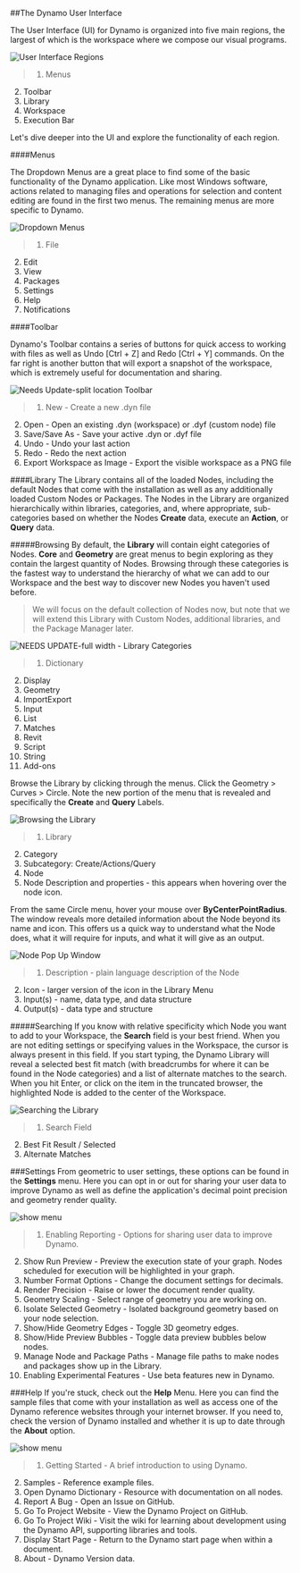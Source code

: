 ##The Dynamo User Interface

The User Interface (UI) for Dynamo is organized into five main regions, the largest of which is the workspace where we compose our visual programs.

![User Interface Regions](images/2-2/01-UI-Regions.png)

>1. Menus
2. Toolbar
3. Library
4. Workspace
5. Execution Bar

Let's dive deeper into the UI and explore the functionality of each region.

####Menus

The Dropdown Menus are a great place to find some of the basic functionality of the Dynamo application. Like most Windows software, actions related to managing files and operations for selection and content editing are found in the first two menus. The remaining menus are more specific to Dynamo.

![Dropdown Menus](images/2-2/02-Menus.png)
> 1. File
2. Edit
3. View
4. Packages
5. Settings
6. Help
7. Notifications

####Toolbar

Dynamo's Toolbar contains a series of buttons for quick access to working with files as well as Undo [Ctrl + Z] and Redo [Ctrl + Y] commands. On the far right is another button that will export a snapshot of the workspace, which is extremely useful for documentation and sharing.

![Needs Update-split location Toolbar](images/2-2/03-Toolbar.png)

> 1. New - Create a new .dyn file
2. Open - Open an existing .dyn (workspace) or .dyf (custom node) file
3. Save/Save As - Save your active .dyn or .dyf file
4. Undo - Undo your last action
5. Redo - Redo the next action
6. Export Workspace as Image - Export the visible workspace as a PNG file

####Library
The Library contains all of the loaded Nodes, including the default Nodes that come with the installation as well as any additionally loaded Custom Nodes or Packages. The Nodes in the Library are organized hierarchically within libraries, categories, and, where appropriate, sub-categories based on whether the Nodes **Create** data, execute an **Action**, or **Query** data.

#####Browsing
By default, the **Library** will contain eight categories of Nodes. **Core** and **Geometry** are great menus to begin exploring as they contain the largest quantity of Nodes.  Browsing through these categories is the fastest way to understand the hierarchy of what we can add to our Workspace and the best way to discover new Nodes you haven't used before.

> We will focus on the default collection of Nodes now, but note that we will extend this Library with Custom Nodes, additional libraries, and the Package Manager later.

![NEEDS UPDATE-full width - Library Categories](images/2-2/04-LibraryCategories.png)
>1. Dictionary
2. Display
3. Geometry
4. ImportExport
5. Input
6. List
7. Matches
8. Revit
9. Script
10. String
11. Add-ons

Browse the Library by clicking through the menus. Click the Geometry > Curves > Circle. Note the new portion of the menu that is revealed and specifically the **Create** and **Query** Labels.

![Browsing the Library](images/2-2/05-LibraryBrowsing.png)
>1. Library
2. Category
3. Subcategory: Create/Actions/Query
4. Node
5. Node Description and properties - this appears when hovering over the node icon.

From the same Circle menu, hover your mouse over **ByCenterPointRadius**. The window reveals more detailed information about the Node beyond its name and icon. This offers us a quick way to understand what the Node does, what it will require for inputs, and what it will give as an output.

![Node Pop Up Window](images/2-2/06-NodePopup.png)
>1. Description - plain language description of the Node
2. Icon - larger version of the icon in the Library Menu
3. Input(s) - name,  data type, and data structure
4. Output(s) - data type and structure

#####Searching
If you know with relative specificity which Node you want to add to your Workspace, the **Search** field is your best friend. When you are not editing settings or specifying values in the Workspace, the cursor is always present in this field. If you start typing, the Dynamo Library will reveal a selected best fit match (with breadcrumbs for where it can be found in the Node categories) and a list of alternate matches to the search. When you hit Enter, or click on the item in the truncated browser, the highlighted Node is added to the center of the Workspace.

![Searching the Library](images/2-2/07-LibrarySearching.png)
>1. Search Field
2. Best Fit Result / Selected
3. Alternate Matches

###Settings
From geometric to user settings, these options can be found in the **Settings** menu. Here you can opt in or out for sharing your user data to improve Dynamo as well as define the application's decimal point precision and geometry render quality.


![show menu](images/2-2/08-Settings.png)

>1. Enabling Reporting - Options for sharing user data to improve Dynamo.
2. Show Run Preview - Preview the execution state of your graph. Nodes scheduled for execution will be highlighted in your graph.
3. Number Format Options - Change the document settings for decimals.
4. Render Precision - Raise or lower the document render quality.
5. Geometry Scaling - Select range of geometry you are working on.
6. Isolate Selected Geometry - Isolated background geometry based on your node selection.
7. Show/Hide Geometry Edges - Toggle 3D geometry edges.
8. Show/Hide Preview Bubbles - Toggle data preview bubbles below nodes.
9. Manage Node and Package Paths - Manage file paths to make nodes and packages show up in the Library.
10. Enabling Experimental Features - Use beta features new in Dynamo.

###Help
If you're stuck, check out the **Help** Menu. Here you can find the sample files that come with your installation as well as access one of the Dynamo reference websites through your internet browser. If you need to, check the version of Dynamo installed and whether it is up to date through the **About** option.

![show menu](images/2-2/09-Help.png)

>1. Getting Started - A brief introduction to using Dynamo.
2. Samples - Reference example files.
3. Open Dynamo Dictionary - Resource with documentation on all nodes.
4. Report A Bug - Open an Issue on GitHub.
5. Go To Project Website - View the Dynamo Project on GitHub.
6. Go To Project Wiki - Visit the wiki for learning about development using the Dynamo API, supporting libraries and tools.
7. Display Start Page - Return to the Dynamo start page when within a document.
8. About - Dynamo Version data.
